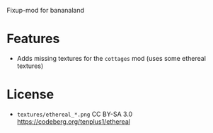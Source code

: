 
Fixup-mod for bananaland

# Features

* Adds missing textures for the `cottages` mod (uses some ethereal textures)

# License

* `textures/ethereal_*.png` CC BY-SA 3.0 https://codeberg.org/tenplus1/ethereal
